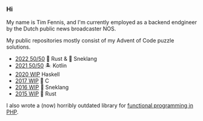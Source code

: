### Hi

My name is Tim Fennis, and I'm currently employed as a backend endgineer by the Dutch public news broadcaster NOS. 

My public repositories mostly consist of my Advent of Code puzzle solutions.

 - [2022 50/50](https://github.com/timfennis/advent-of-code-2022) 🦀 Rust & 🐍 Sneklang
 - [2021 50/50](https://github.com/timfennis/advent-of-code-2021) 🏝️ Kotlin
 - [2020 WIP](https://github.com/timfennis/advent-of-code-2020) Haskell
 - [2017 WIP](https://github.com/timfennis/advent-of-code-2017) 🌊 C
 - [2016 WIP](https://github.com/timfennis/advent-of-code-2016) 🐍 Sneklang
 - [2015 WIP](https://github.com/timfennis/advent-of-code-2016) 🦀 Rust
 
 I also wrote a (now) horribly outdated library for [functional programming in PHP](https://github.com/timfennis/apply).
